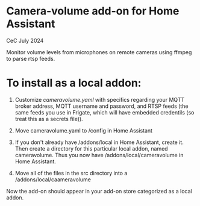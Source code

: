 # Camera-volume add-on for Home Assistant
CeC
July 2024

Monitor volume levels from microphones on remote cameras using ffmpeg to parse rtsp feeds.

# To install as a local addon:

1. Customize *cameravolume.yaml* with specifics regarding your MQTT broker address, MQTT username and password, and RTSP feeds (the same feeds you use in Frigate, which will have embedded credentils (so treat this as a secrets file)).

2. Move cameravolume.yaml to /config in Home Assistant

3. If you don't already have /addons/local in Home Assistant, create it. Then create a directory for this particular local addon, named cameravolume.  Thus you now have /addons/local/cameravolume in Home Assistant.

4. Move all of the files in the src directory into a /addons/local/caameravolume

Now the add-on should appear in your add-on store categorized as a local addon.


